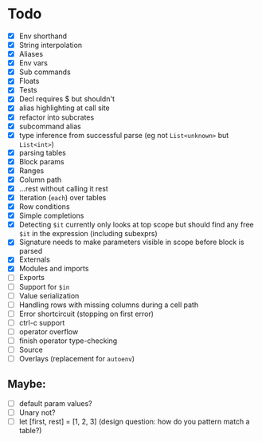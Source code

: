 # Todo
- [x] Env shorthand
- [x] String interpolation
- [x] Aliases
- [x] Env vars
- [x] Sub commands
- [x] Floats
- [x] Tests
- [x] Decl requires $ but shouldn't
- [x] alias highlighting at call site
- [x] refactor into subcrates
- [x] subcommand alias
- [x] type inference from successful parse (eg not `List<unknown>` but `List<int>`)
- [x] parsing tables
- [x] Block params
- [x] Ranges
- [x] Column path
- [x] ...rest without calling it rest
- [x] Iteration (`each`) over tables
- [x] Row conditions
- [x] Simple completions
- [x] Detecting `$it` currently only looks at top scope but should find any free `$it` in the expression (including subexprs)
- [x] Signature needs to make parameters visible in scope before block is parsed
- [x] Externals
- [x] Modules and imports
- [ ] Exports
- [ ] Support for `$in`
- [ ] Value serialization
- [ ] Handling rows with missing columns during a cell path
- [ ] Error shortcircuit (stopping on first error)
- [ ] ctrl-c support
- [ ] operator overflow
- [ ] finish operator type-checking
- [ ] Source
- [ ] Overlays (replacement for `autoenv`)
  
## Maybe: 
- [ ] default param values?
- [ ] Unary not?
- [ ] let [first, rest] = [1, 2, 3] (design question: how do you pattern match a table?)
